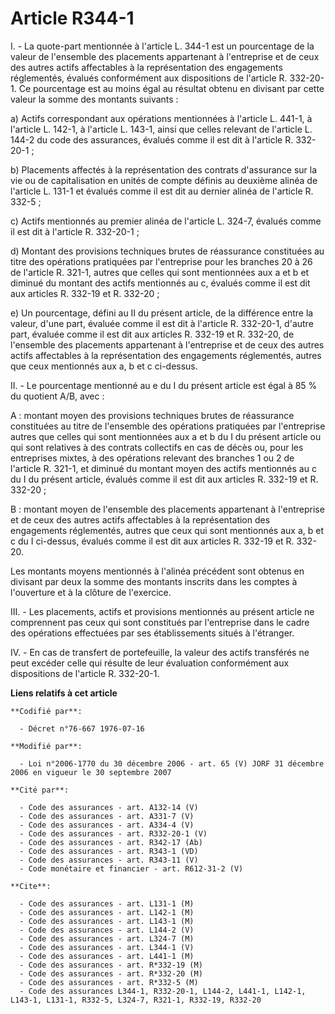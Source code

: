 # Article R344-1

I. - La quote-part mentionnée à l'article L. 344-1 est un pourcentage de la valeur de l'ensemble des placements appartenant à
l'entreprise et de ceux des autres actifs affectables à la représentation des engagements réglementés, évalués conformément
aux dispositions de l'article R. 332-20-1. Ce pourcentage est au moins égal au résultat obtenu en divisant par cette valeur
la somme des montants suivants :

a) Actifs correspondant aux opérations mentionnées à l'article L. 441-1, à l'article L. 142-1, à l'article L. 143-1, ainsi
que celles relevant de l'article L. 144-2 du code des assurances, évalués comme il est dit à l'article R. 332-20-1 ;

b) Placements affectés à la représentation des contrats d'assurance sur la vie ou de capitalisation en unités de compte
définis au deuxième alinéa de l'article L. 131-1 et évalués comme il est dit au dernier alinéa de l'article R. 332-5 ;

c) Actifs mentionnés au premier alinéa de l'article L. 324-7, évalués comme il est dit à l'article R. 332-20-1 ;

d) Montant des provisions techniques brutes de réassurance constituées au titre des opérations pratiquées par l'entreprise
pour les branches 20 à 26 de l'article R. 321-1, autres que celles qui sont mentionnées aux a et b et diminué du montant des
actifs mentionnés au c, évalués comme il est dit aux articles R. 332-19 et R. 332-20 ;

e) Un pourcentage, défini au II du présent article, de la différence entre la valeur, d'une part, évaluée comme il est dit à
l'article R. 332-20-1, d'autre part, évaluée comme il est dit aux articles R. 332-19 et R. 332-20, de l'ensemble des
placements appartenant à l'entreprise et de ceux des autres actifs affectables à la représentation des engagements
réglementés, autres que ceux mentionnés aux a, b et c ci-dessus.

II. - Le pourcentage mentionné au e du I du présent article est égal à 85 % du quotient A/B, avec :

A : montant moyen des provisions techniques brutes de réassurance constituées au titre de l'ensemble des opérations
pratiquées par l'entreprise autres que celles qui sont mentionnées aux a et b du I du présent article ou qui sont relatives à
des contrats collectifs en cas de décès ou, pour les entreprises mixtes, à des opérations relevant des branches 1 ou 2 de
l'article R. 321-1, et diminué du montant moyen des actifs mentionnés au c du I du présent article, évalués comme il est dit
aux articles R. 332-19 et R. 332-20 ;

B : montant moyen de l'ensemble des placements appartenant à l'entreprise et de ceux des autres actifs affectables à la
représentation des engagements réglementés, autres que ceux qui sont mentionnés aux a, b et c du I ci-dessus, évalués comme
il est dit aux articles R. 332-19 et R. 332-20.

Les montants moyens mentionnés à l'alinéa précédent sont obtenus en divisant par deux la somme des montants inscrits dans les
comptes à l'ouverture et à la clôture de l'exercice.

III. - Les placements, actifs et provisions mentionnés au présent article ne comprennent pas ceux qui sont constitués par
l'entreprise dans le cadre des opérations effectuées par ses établissements situés à l'étranger.

IV. - En cas de transfert de portefeuille, la valeur des actifs transférés ne peut excéder celle qui résulte de leur
évaluation conformément aux dispositions de l'article R. 332-20-1.

**Liens relatifs à cet article**

	**Codifié par**:

	  - Décret n°76-667 1976-07-16

	**Modifié par**:

	  - Loi n°2006-1770 du 30 décembre 2006 - art. 65 (V) JORF 31 décembre 2006 en vigueur le 30 septembre 2007

	**Cité par**:

	  - Code des assurances - art. A132-14 (V)
	  - Code des assurances - art. A331-7 (V)
	  - Code des assurances - art. A334-4 (V)
	  - Code des assurances - art. R332-20-1 (V)
	  - Code des assurances - art. R342-17 (Ab)
	  - Code des assurances - art. R343-1 (VD)
	  - Code des assurances - art. R343-11 (V)
	  - Code monétaire et financier - art. R612-31-2 (V)

	**Cite**:

	  - Code des assurances - art. L131-1 (M)
	  - Code des assurances - art. L142-1 (M)
	  - Code des assurances - art. L143-1 (M)
	  - Code des assurances - art. L144-2 (V)
	  - Code des assurances - art. L324-7 (M)
	  - Code des assurances - art. L344-1 (V)
	  - Code des assurances - art. L441-1 (M)
	  - Code des assurances - art. R*332-19 (M)
	  - Code des assurances - art. R*332-20 (M)
	  - Code des assurances - art. R*332-5 (M)
	  - Code des assurances L344-1, R332-20-1, L144-2, L441-1, L142-1, L143-1, L131-1, R332-5, L324-7, R321-1, R332-19, R332-20
